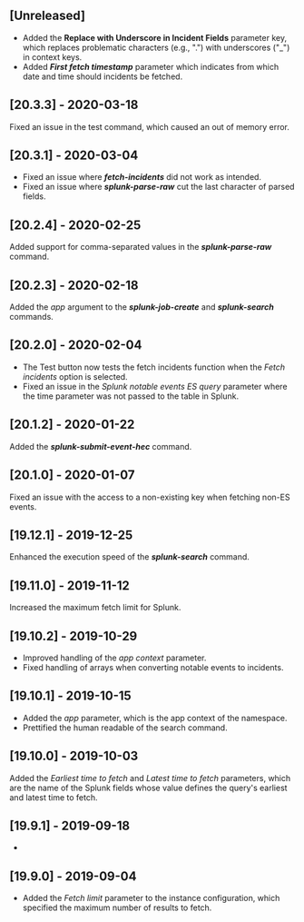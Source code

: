 ## [Unreleased]
- Added the **Replace with Underscore in Incident Fields** parameter key, which replaces problematic characters (e.g., ".") with underscores ("\_") in context keys.
- Added ***First fetch timestamp*** parameter which indicates from which date and time should incidents be fetched.

## [20.3.3] - 2020-03-18
Fixed an issue in the test command, which caused an out of memory error. 

## [20.3.1] - 2020-03-04
- Fixed an issue where ***fetch-incidents*** did not work as intended.
- Fixed an issue where ***splunk-parse-raw*** cut the last character of parsed fields.

## [20.2.4] - 2020-02-25
Added support for comma-separated values in the ***splunk-parse-raw*** command.

## [20.2.3] - 2020-02-18
Added the *app* argument to the ***splunk-job-create*** and ***splunk-search*** commands.

## [20.2.0] - 2020-02-04
- The Test button now tests the fetch incidents function when the *Fetch incidents* option is selected.
- Fixed an issue in the *Splunk notable events ES query* parameter where the time parameter was not passed to the table in Splunk.

## [20.1.2] - 2020-01-22
Added the ***splunk-submit-event-hec*** command.

## [20.1.0] - 2020-01-07
Fixed an issue with the access to a non-existing key when fetching non-ES events.

## [19.12.1] - 2019-12-25
Enhanced the execution speed of the ***splunk-search*** command.

## [19.11.0] - 2019-11-12
Increased the maximum fetch limit for Splunk.

## [19.10.2] - 2019-10-29
  - Improved handling of the *app context* parameter.
  - Fixed handling of arrays when converting notable events to incidents.

## [19.10.1] - 2019-10-15
- Added the *app* parameter, which is the app context of the namespace.
- Prettified the human readable of the search command.


## [19.10.0] - 2019-10-03
Added the *Earliest time to fetch* and *Latest time to fetch* parameters, which are the name of the Splunk fields whose value defines the query's earliest and latest time to fetch.


## [19.9.1] - 2019-09-18
-

## [19.9.0] - 2019-09-04
- Added the *Fetch limit* parameter to the instance configuration, which specified the maximum number of results to fetch.
